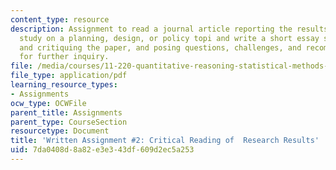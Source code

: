 ```yaml
---
content_type: resource
description: Assignment to read a journal article reporting the results of a quantitative
  study on a planning, design, or policy topi and write a short essay summarizing
  and critiquing the paper, and posing questions, challenges, and recommendations
  for further inquiry.
file: /media/courses/11-220-quantitative-reasoning-statistical-methods-for-planners-i-spring-2009/7da0408d8a82e3e343df609d2ec5a253_MIT11_220s09_assn02_QR_Written_2.pdf
file_type: application/pdf
learning_resource_types:
- Assignments
ocw_type: OCWFile
parent_title: Assignments
parent_type: CourseSection
resourcetype: Document
title: 'Written Assignment #2: Critical Reading of  Research Results'
uid: 7da0408d-8a82-e3e3-43df-609d2ec5a253
---
```

